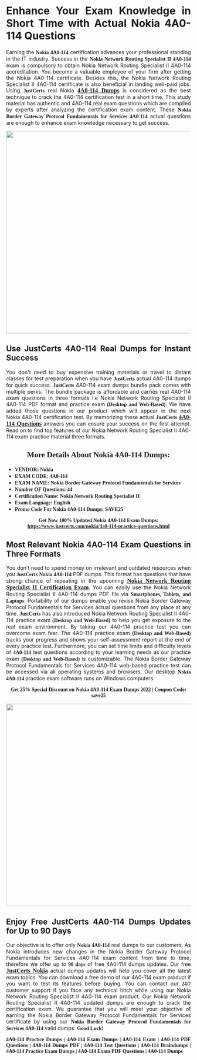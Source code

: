 <h1 style="text-align: justify;"><strong>Enhance Your Exam Knowledge in Short Time with Actual Nokia 4A0-114 Questions</strong></h1>

<p style="text-align: justify;">Earning the <span style="font-family:Georgia,serif;"><strong>Nokia 4A0-114</strong></span> certification advances your professional standing in the IT industry. Success in the <span style="font-family:Georgia,serif;"><strong>Nokia Network Routing Specialist II 4A0-114</strong></span> exam is compulsory to obtain Nokia Network Routing Specialist II 4A0-114 accreditation. You become a valuable employee of your firm after getting the Nokia 4A0-114 certificate. Besides this, the Nokia Network Routing Specialist II 4A0-114 certificate is also beneficial in landing well-paid jobs. Using <span style="font-size:14px;"><span style="font-family:Georgia,serif;"><strong>JustCerts</strong></span></span> real Nokia <a href="https://www.justcerts.com/nokia/4a0-114-practice-questions.html"><span style="font-size:16px;"><span style="font-family:Georgia,serif;"><strong>4A0-114 Dumps</strong></span></span></a> is considered as the best technique to crack the 4A0-114 certification test in a short time. This study material has authentic and 4A0-114 real exam questions which are compiled by experts after analyzing the certification exam content. These <span style="font-family:Georgia,serif;"><strong>Nokia Border Gateway Protocol Fundamentals for Services 4A0-114 </strong></span>actual questions are enough to enhance exam knowledge necessary to get success.</p>

<p style="text-align: center;"><a href="https://www.justcerts.com/nokia/4a0-114-practice-questions.html"><img alt="" src="https://i.imgur.com/vMtJAhX.jpg" style="width: 1350px; height: 550px;" /></a></p>

<h2 style="text-align: justify;"><strong>Use JustCerts 4A0-114 Real Dumps for Instant Success</strong></h2>

<p style="text-align: justify;">You don't need to buy expensive training materials or travel to distant classes for test preparation when you have <span style="font-size:14px;"><span style="font-family:Georgia,serif;"><strong>JustCerts</strong></span></span> actual 4A0-114 dumps for quick success. <span style="font-size:14px;"><span style="font-family:Georgia,serif;"><strong>JustCerts</strong></span></span> 4A0-114 exam dumps bundle pack comes with multiple perks. The bundle package is affordable and carries real 4A0-114 exam questions in three formats i.e Nokia Network Routing Specialist II 4A0-114 PDF format and practice exam <span style="font-family:Georgia,serif;"><strong>(Desktop and Web-Based)</strong></span>. We have added those questions in our product which will appear in the next Nokia 4A0-114 certification test. By memorizing these actual <span style="font-size:14px;"><span style="font-family:Georgia,serif;"><strong>JustCerts</strong></span></span> <a href="https://www.justcerts.com/nokia/4a0-114-practice-questions.html"><span style="font-size:16px;"><span style="font-family:Georgia,serif;"><strong>4A0-114 Questions</strong></span></span></a> answers you can ensure your success on the first attempt. Read on to find top features of our Nokia Network Routing Specialist II 4A0-114 exam practice material three formats.</p>

<h2 style="text-align: center;"><strong><span style="font-family:Georgia,serif;">More Details About Nokia 4A0-114 Dumps:</span></strong></h2>

<ul>
	<li style="text-align: justify;"><span style="font-size:14px;"><span style="font-family:Georgia,serif;"><strong>VENDOR: Nokia</strong></span></span></li>
	<li style="text-align: justify;"><span style="font-size:14px;"><span style="font-family:Georgia,serif;"><strong>EXAM CODE: 4A0-114</strong></span></span></li>
	<li style="text-align: justify;"><span style="font-size:14px;"><span style="font-family:Georgia,serif;"><strong>EXAM NAME: Nokia Border Gateway Protocol Fundamentals for Services</strong></span></span></li>
	<li style="text-align: justify;"><span style="font-size:14px;"><span style="font-family:Georgia,serif;"><strong>Number OF Questions: 44</strong></span></span></li>
	<li style="text-align: justify;"><span style="font-size:14px;"><span style="font-family:Georgia,serif;"><strong>Certification Name: Nokia Network Routing Specialist II</strong></span></span></li>
	<li style="text-align: justify;"><span style="font-size:14px;"><span style="font-family:Georgia,serif;"><strong>Exam Language: English</strong></span></span></li>
	<li style="text-align: justify;"><span style="font-size:14px;"><span style="font-family:Georgia,serif;"><strong>Promo Code For Nokia 4A0-114 Dumps: SAVE25</strong></span></span></li>
</ul>

<p style="text-align: center;"><strong><span style="font-family:Georgia,serif;"><span style="font-size:14px;">Get Now 100% Updated Nokia 4A0-114 Exam Dumps:</span> <a href="https://www.justcerts.com/nokia/4a0-114-practice-questions.html">https://www.justcerts.com/nokia/4a0-114-practice-questions.html</a></span></strong></p>

<h2 style="text-align: justify;"><strong>Most Relevant Nokia 4A0-114 Exam Questions in Three Formats</strong></h2>

<p style="text-align: justify;">You don't need to spend money on irrelevant and outdated resources when you <span style="font-size:14px;"><span style="font-family:Georgia,serif;"><strong>JustCerts</strong></span></span> <span style="font-family:Georgia,serif;"><strong>Nokia 4A0-114</strong></span> PDF dumps. This format has questions that have strong chance of repeating in the upcoming <a href="https://www.justcerts.com/nokia/nokia-network-routing-specialist-ii-certification-exams.html"><span style="font-size:16px;"><span style="font-family:Georgia,serif;"><strong>Nokia Network Routing Specialist II Certification Exam</strong></span></span></a>. You can easily use the Nokia Network Routing Specialist II 4A0-114 dumps PDF file via <span style="font-family:Georgia,serif;"><strong>Smartphones, Tablets, and Laptops</strong></span>. Portability of our dumps enable you revise Nokia Border Gateway Protocol Fundamentals for Services actual questions from any place at any time. <span style="font-size:14px;"><span style="font-family:Georgia,serif;"><strong>JustCerts</strong></span></span> has also introduced Nokia Network Routing Specialist II 4A0-114 practice exam <span style="font-family:Georgia,serif;"><strong>(Desktop and Web-Based)</strong></span> to help you get exposure to the real exam environment. By taking our 4A0-114 practice test you can overcome exam fear. The 4A0-114 practice exam <span style="font-family:Georgia,serif;"><strong>(Desktop and Web-Based)</strong></span> tracks your progress and shows your self-assessment report at the end of every practice test. Furthermore, you can set time limits and difficulty levels of <span style="font-family:Georgia,serif;"><strong>4A0-114 </strong></span> test questions according to your learning needs as our practice exam <span style="font-family:Georgia,serif;"><strong>(Desktop and Web-Based)</strong></span> is customizable. The Nokia Border Gateway Protocol Fundamentals for Services 4A0-114 web-based practice test can be accessed via all operating systems and browsers. Our desktop<span style="font-family:Georgia,serif;"><strong> Nokia 4A0-114 </strong></span>practice exam software runs on Windows computers.</p>

<p style="text-align: center;"><span style="font-size:14px;"><strong><span style="font-family:Georgia,serif;">Get 25% Special Discount on Nokia 4A0-114 Exam Dumps 2022 | Coupon Code: save25</span></strong></span></p>

<p style="text-align: center;"><span style="font-size:14px;"><strong><span style="font-family:Georgia,serif;"><a href="https://www.justcerts.com/nokia/4a0-114-practice-questions.html"><img alt="" src="https://i.imgur.com/2CC6Cda.jpg" style="width: 1350px; height: 550px;" /></a></span></strong></span></p>

<h2 style="text-align: justify;"><strong>Enjoy Free JustCerts 4A0-114 Dumps Updates for Up to 90 Days</strong></h2>

<p style="text-align: justify;">Our objective is to offer only <span style="font-family:Georgia,serif;"><strong>Nokia 4A0-114</strong></span> real dumps to our customers. As Nokia introduces new changes in the Nokia Border Gateway Protocol Fundamentals for Services 4A0-114 exam content from time to time, therefore we offer up to <span style="font-family:Georgia,serif;"><strong>90 days</strong></span> of free 4A0-114 dumps updates. Our free <a href="https://www.justcerts.com/nokia-certification-exams.html"><span style="font-size:16px;"><span style="font-family:Georgia,serif;"><strong>JustCerts Nokia</strong></span></span></a> actual dumps updates will help you cover all the latest exam topics. You can download a free demo of our 4A0-114 exam product if you want to test its features before buying. You can contact our <span style="font-family:Georgia,serif;"><strong>24/7</strong></span> customer support if you face any technical hitch while using our Nokia Network Routing Specialist II 4A0-114 exam product. Our Nokia Network Routing Specialist II 4A0-114 updated dumps are enough to crack the certification exam. We guarantee that you will meet your objective of earning the Nokia Border Gateway Protocol Fundamentals for Services certificate by using our <span style="font-family:Georgia,serif;"><strong>Nokia Border Gateway Protocol Fundamentals for Services 4A0-114</strong></span> valid dumps. <span style="font-size:14px;"><span style="font-family:Georgia,serif;"><strong>Good Luck!</strong></span></span></p>

<p style="text-align: justify;"><span style="font-family:Georgia,serif;"><strong>4A0-114 Practice Dumps | 4A0-114 Exam Dumps | 4A0-114 Exam | 4A0-114 PDF Questions | 4A0-114 Dumps PDF | 4A0-114 Test Questions | 4A0-114 Braindumps | 4A0-114 Practice Exam Dumps | 4A0-114 Exam PDF Questions | 4A0-114 Dumps</strong></span></p>
